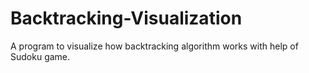 # Backtracking-Visualization
A program to visualize how backtracking algorithm works with help of Sudoku game.

